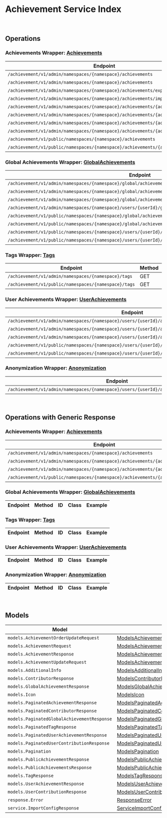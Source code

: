 [//]: # (This code is generated by tool. DO NOT EDIT.)

# Achievement Service Index

&nbsp;

## Operations

### Achievements Wrapper:  [Achievements](../../apis/AccelByte.Sdk.Api.Achievement/Wrapper/Achievements.cs)
| Endpoint | Method | ID | Class | Example |
|---|---|---|---|---|
| `/achievement/v1/admin/namespaces/{namespace}/achievements` | GET | AdminListAchievements | [AdminListAchievements](../../apis/AccelByte.Sdk.Api.Achievement/Operation/Achievements/AdminListAchievements.cs) | [AdminListAchievements](../../samples/AccelByte.Sdk.Sample.Cli/ApiCommand/Achievement/Achievements/AdminListAchievements.cs) |
| `/achievement/v1/admin/namespaces/{namespace}/achievements` | POST | AdminCreateNewAchievement | [AdminCreateNewAchievement](../../apis/AccelByte.Sdk.Api.Achievement/Operation/Achievements/AdminCreateNewAchievement.cs) | [AdminCreateNewAchievement](../../samples/AccelByte.Sdk.Sample.Cli/ApiCommand/Achievement/Achievements/AdminCreateNewAchievement.cs) |
| `/achievement/v1/admin/namespaces/{namespace}/achievements/export` | GET | ExportAchievements | [ExportAchievements](../../apis/AccelByte.Sdk.Api.Achievement/Operation/Achievements/ExportAchievements.cs) | [ExportAchievements](../../samples/AccelByte.Sdk.Sample.Cli/ApiCommand/Achievement/Achievements/ExportAchievements.cs) |
| `/achievement/v1/admin/namespaces/{namespace}/achievements/import` | POST | ImportAchievements | [ImportAchievements](../../apis/AccelByte.Sdk.Api.Achievement/Operation/Achievements/ImportAchievements.cs) | [ImportAchievements](../../samples/AccelByte.Sdk.Sample.Cli/ApiCommand/Achievement/Achievements/ImportAchievements.cs) |
| `/achievement/v1/admin/namespaces/{namespace}/achievements/{achievementCode}` | GET | AdminGetAchievement | [AdminGetAchievement](../../apis/AccelByte.Sdk.Api.Achievement/Operation/Achievements/AdminGetAchievement.cs) | [AdminGetAchievement](../../samples/AccelByte.Sdk.Sample.Cli/ApiCommand/Achievement/Achievements/AdminGetAchievement.cs) |
| `/achievement/v1/admin/namespaces/{namespace}/achievements/{achievementCode}` | PUT | AdminUpdateAchievement | [AdminUpdateAchievement](../../apis/AccelByte.Sdk.Api.Achievement/Operation/Achievements/AdminUpdateAchievement.cs) | [AdminUpdateAchievement](../../samples/AccelByte.Sdk.Sample.Cli/ApiCommand/Achievement/Achievements/AdminUpdateAchievement.cs) |
| `/achievement/v1/admin/namespaces/{namespace}/achievements/{achievementCode}` | DELETE | AdminDeleteAchievement | [AdminDeleteAchievement](../../apis/AccelByte.Sdk.Api.Achievement/Operation/Achievements/AdminDeleteAchievement.cs) | [AdminDeleteAchievement](../../samples/AccelByte.Sdk.Sample.Cli/ApiCommand/Achievement/Achievements/AdminDeleteAchievement.cs) |
| `/achievement/v1/admin/namespaces/{namespace}/achievements/{achievementCode}` | PATCH | AdminUpdateAchievementListOrder | [AdminUpdateAchievementListOrder](../../apis/AccelByte.Sdk.Api.Achievement/Operation/Achievements/AdminUpdateAchievementListOrder.cs) | [AdminUpdateAchievementListOrder](../../samples/AccelByte.Sdk.Sample.Cli/ApiCommand/Achievement/Achievements/AdminUpdateAchievementListOrder.cs) |
| `/achievement/v1/public/namespaces/{namespace}/achievements` | GET | PublicListAchievements | [PublicListAchievements](../../apis/AccelByte.Sdk.Api.Achievement/Operation/Achievements/PublicListAchievements.cs) | [PublicListAchievements](../../samples/AccelByte.Sdk.Sample.Cli/ApiCommand/Achievement/Achievements/PublicListAchievements.cs) |
| `/achievement/v1/public/namespaces/{namespace}/achievements/{achievementCode}` | GET | PublicGetAchievement | [PublicGetAchievement](../../apis/AccelByte.Sdk.Api.Achievement/Operation/Achievements/PublicGetAchievement.cs) | [PublicGetAchievement](../../samples/AccelByte.Sdk.Sample.Cli/ApiCommand/Achievement/Achievements/PublicGetAchievement.cs) |

### Global Achievements Wrapper:  [GlobalAchievements](../../apis/AccelByte.Sdk.Api.Achievement/Wrapper/GlobalAchievements.cs)
| Endpoint | Method | ID | Class | Example |
|---|---|---|---|---|
| `/achievement/v1/admin/namespaces/{namespace}/global/achievements` | GET | AdminListGlobalAchievements | [AdminListGlobalAchievements](../../apis/AccelByte.Sdk.Api.Achievement/Operation/GlobalAchievements/AdminListGlobalAchievements.cs) | [AdminListGlobalAchievements](../../samples/AccelByte.Sdk.Sample.Cli/ApiCommand/Achievement/GlobalAchievements/AdminListGlobalAchievements.cs) |
| `/achievement/v1/admin/namespaces/{namespace}/global/achievements/{achievementCode}/contributors` | GET | AdminListGlobalAchievementContributors | [AdminListGlobalAchievementContributors](../../apis/AccelByte.Sdk.Api.Achievement/Operation/GlobalAchievements/AdminListGlobalAchievementContributors.cs) | [AdminListGlobalAchievementContributors](../../samples/AccelByte.Sdk.Sample.Cli/ApiCommand/Achievement/GlobalAchievements/AdminListGlobalAchievementContributors.cs) |
| `/achievement/v1/admin/namespaces/{namespace}/global/achievements/{achievementCode}/reset` | DELETE | ResetGlobalAchievement | [ResetGlobalAchievement](../../apis/AccelByte.Sdk.Api.Achievement/Operation/GlobalAchievements/ResetGlobalAchievement.cs) | [ResetGlobalAchievement](../../samples/AccelByte.Sdk.Sample.Cli/ApiCommand/Achievement/GlobalAchievements/ResetGlobalAchievement.cs) |
| `/achievement/v1/admin/namespaces/{namespace}/users/{userId}/global/achievements` | GET | AdminListUserContributions | [AdminListUserContributions](../../apis/AccelByte.Sdk.Api.Achievement/Operation/GlobalAchievements/AdminListUserContributions.cs) | [AdminListUserContributions](../../samples/AccelByte.Sdk.Sample.Cli/ApiCommand/Achievement/GlobalAchievements/AdminListUserContributions.cs) |
| `/achievement/v1/public/namespaces/{namespace}/global/achievements` | GET | PublicListGlobalAchievements | [PublicListGlobalAchievements](../../apis/AccelByte.Sdk.Api.Achievement/Operation/GlobalAchievements/PublicListGlobalAchievements.cs) | [PublicListGlobalAchievements](../../samples/AccelByte.Sdk.Sample.Cli/ApiCommand/Achievement/GlobalAchievements/PublicListGlobalAchievements.cs) |
| `/achievement/v1/public/namespaces/{namespace}/global/achievements/{achievementCode}/contributors` | GET | ListGlobalAchievementContributors | [ListGlobalAchievementContributors](../../apis/AccelByte.Sdk.Api.Achievement/Operation/GlobalAchievements/ListGlobalAchievementContributors.cs) | [ListGlobalAchievementContributors](../../samples/AccelByte.Sdk.Sample.Cli/ApiCommand/Achievement/GlobalAchievements/ListGlobalAchievementContributors.cs) |
| `/achievement/v1/public/namespaces/{namespace}/users/{userId}/global/achievements` | GET | ListUserContributions | [ListUserContributions](../../apis/AccelByte.Sdk.Api.Achievement/Operation/GlobalAchievements/ListUserContributions.cs) | [ListUserContributions](../../samples/AccelByte.Sdk.Sample.Cli/ApiCommand/Achievement/GlobalAchievements/ListUserContributions.cs) |
| `/achievement/v1/public/namespaces/{namespace}/users/{userId}/global/achievements/{achievementCode}/claim` | POST | ClaimGlobalAchievementReward | [ClaimGlobalAchievementReward](../../apis/AccelByte.Sdk.Api.Achievement/Operation/GlobalAchievements/ClaimGlobalAchievementReward.cs) | [ClaimGlobalAchievementReward](../../samples/AccelByte.Sdk.Sample.Cli/ApiCommand/Achievement/GlobalAchievements/ClaimGlobalAchievementReward.cs) |

### Tags Wrapper:  [Tags](../../apis/AccelByte.Sdk.Api.Achievement/Wrapper/Tags.cs)
| Endpoint | Method | ID | Class | Example |
|---|---|---|---|---|
| `/achievement/v1/admin/namespaces/{namespace}/tags` | GET | AdminListTags | [AdminListTags](../../apis/AccelByte.Sdk.Api.Achievement/Operation/Tags/AdminListTags.cs) | [AdminListTags](../../samples/AccelByte.Sdk.Sample.Cli/ApiCommand/Achievement/Tags/AdminListTags.cs) |
| `/achievement/v1/public/namespaces/{namespace}/tags` | GET | PublicListTags | [PublicListTags](../../apis/AccelByte.Sdk.Api.Achievement/Operation/Tags/PublicListTags.cs) | [PublicListTags](../../samples/AccelByte.Sdk.Sample.Cli/ApiCommand/Achievement/Tags/PublicListTags.cs) |

### User Achievements Wrapper:  [UserAchievements](../../apis/AccelByte.Sdk.Api.Achievement/Wrapper/UserAchievements.cs)
| Endpoint | Method | ID | Class | Example |
|---|---|---|---|---|
| `/achievement/v1/admin/namespaces/{namespace}/users/{userId}/achievements` | GET | AdminListUserAchievements | [AdminListUserAchievements](../../apis/AccelByte.Sdk.Api.Achievement/Operation/UserAchievements/AdminListUserAchievements.cs) | [AdminListUserAchievements](../../samples/AccelByte.Sdk.Sample.Cli/ApiCommand/Achievement/UserAchievements/AdminListUserAchievements.cs) |
| `/achievement/v1/admin/namespaces/{namespace}/users/{userId}/achievements/{achievementCode}/reset` | DELETE | AdminResetAchievement | [AdminResetAchievement](../../apis/AccelByte.Sdk.Api.Achievement/Operation/UserAchievements/AdminResetAchievement.cs) | [AdminResetAchievement](../../samples/AccelByte.Sdk.Sample.Cli/ApiCommand/Achievement/UserAchievements/AdminResetAchievement.cs) |
| `/achievement/v1/admin/namespaces/{namespace}/users/{userId}/achievements/{achievementCode}/unlock` | PUT | AdminUnlockAchievement | [AdminUnlockAchievement](../../apis/AccelByte.Sdk.Api.Achievement/Operation/UserAchievements/AdminUnlockAchievement.cs) | [AdminUnlockAchievement](../../samples/AccelByte.Sdk.Sample.Cli/ApiCommand/Achievement/UserAchievements/AdminUnlockAchievement.cs) |
| `/achievement/v1/public/namespaces/{namespace}/users/{userId}/achievements` | GET | PublicListUserAchievements | [PublicListUserAchievements](../../apis/AccelByte.Sdk.Api.Achievement/Operation/UserAchievements/PublicListUserAchievements.cs) | [PublicListUserAchievements](../../samples/AccelByte.Sdk.Sample.Cli/ApiCommand/Achievement/UserAchievements/PublicListUserAchievements.cs) |
| `/achievement/v1/public/namespaces/{namespace}/users/{userId}/achievements/{achievementCode}/unlock` | PUT | PublicUnlockAchievement | [PublicUnlockAchievement](../../apis/AccelByte.Sdk.Api.Achievement/Operation/UserAchievements/PublicUnlockAchievement.cs) | [PublicUnlockAchievement](../../samples/AccelByte.Sdk.Sample.Cli/ApiCommand/Achievement/UserAchievements/PublicUnlockAchievement.cs) |

### Anonymization Wrapper:  [Anonymization](../../apis/AccelByte.Sdk.Api.Achievement/Wrapper/Anonymization.cs)
| Endpoint | Method | ID | Class | Example |
|---|---|---|---|---|
| `/achievement/v1/admin/namespaces/{namespace}/users/{userId}/anonymization/achievements` | DELETE | AdminAnonymizeUserAchievement | [AdminAnonymizeUserAchievement](../../apis/AccelByte.Sdk.Api.Achievement/Operation/Anonymization/AdminAnonymizeUserAchievement.cs) | [AdminAnonymizeUserAchievement](../../samples/AccelByte.Sdk.Sample.Cli/ApiCommand/Achievement/Anonymization/AdminAnonymizeUserAchievement.cs) |


&nbsp;

## Operations with Generic Response

### Achievements Wrapper:  [Achievements](../../apis/AccelByte.Sdk.Api.Achievement/Wrapper/Achievements.cs)
| Endpoint | Method | ID | Class | Example |
|---|---|---|---|---|
| `/achievement/v1/admin/namespaces/{namespace}/achievements` | POST | AdminCreateNewAchievement | [AdminCreateNewAchievement](../../apis/AccelByte.Sdk.Api.Achievement/Operation/Achievements/AdminCreateNewAchievement.cs) | [AdminCreateNewAchievement](../../samples/AccelByte.Sdk.Sample.Cli/ApiCommand/Achievement/Achievements/AdminCreateNewAchievement.cs) |
| `/achievement/v1/admin/namespaces/{namespace}/achievements/{achievementCode}` | GET | AdminGetAchievement | [AdminGetAchievement](../../apis/AccelByte.Sdk.Api.Achievement/Operation/Achievements/AdminGetAchievement.cs) | [AdminGetAchievement](../../samples/AccelByte.Sdk.Sample.Cli/ApiCommand/Achievement/Achievements/AdminGetAchievement.cs) |
| `/achievement/v1/admin/namespaces/{namespace}/achievements/{achievementCode}` | PUT | AdminUpdateAchievement | [AdminUpdateAchievement](../../apis/AccelByte.Sdk.Api.Achievement/Operation/Achievements/AdminUpdateAchievement.cs) | [AdminUpdateAchievement](../../samples/AccelByte.Sdk.Sample.Cli/ApiCommand/Achievement/Achievements/AdminUpdateAchievement.cs) |
| `/achievement/v1/public/namespaces/{namespace}/achievements/{achievementCode}` | GET | PublicGetAchievement | [PublicGetAchievement](../../apis/AccelByte.Sdk.Api.Achievement/Operation/Achievements/PublicGetAchievement.cs) | [PublicGetAchievement](../../samples/AccelByte.Sdk.Sample.Cli/ApiCommand/Achievement/Achievements/PublicGetAchievement.cs) |

### Global Achievements Wrapper:  [GlobalAchievements](../../apis/AccelByte.Sdk.Api.Achievement/Wrapper/GlobalAchievements.cs)
| Endpoint | Method | ID | Class | Example |
|---|---|---|---|---|

### Tags Wrapper:  [Tags](../../apis/AccelByte.Sdk.Api.Achievement/Wrapper/Tags.cs)
| Endpoint | Method | ID | Class | Example |
|---|---|---|---|---|

### User Achievements Wrapper:  [UserAchievements](../../apis/AccelByte.Sdk.Api.Achievement/Wrapper/UserAchievements.cs)
| Endpoint | Method | ID | Class | Example |
|---|---|---|---|---|

### Anonymization Wrapper:  [Anonymization](../../apis/AccelByte.Sdk.Api.Achievement/Wrapper/Anonymization.cs)
| Endpoint | Method | ID | Class | Example |
|---|---|---|---|---|


&nbsp;

## Models

| Model | Class |
|---|---|
| `models.AchievementOrderUpdateRequest` | [ModelsAchievementOrderUpdateRequest](../../apis/AccelByte.Sdk.Api.Achievement/Model/ModelsAchievementOrderUpdateRequest.cs) |
| `models.AchievementRequest` | [ModelsAchievementRequest](../../apis/AccelByte.Sdk.Api.Achievement/Model/ModelsAchievementRequest.cs) |
| `models.AchievementResponse` | [ModelsAchievementResponse](../../apis/AccelByte.Sdk.Api.Achievement/Model/ModelsAchievementResponse.cs) |
| `models.AchievementUpdateRequest` | [ModelsAchievementUpdateRequest](../../apis/AccelByte.Sdk.Api.Achievement/Model/ModelsAchievementUpdateRequest.cs) |
| `models.AdditionalInfo` | [ModelsAdditionalInfo](../../apis/AccelByte.Sdk.Api.Achievement/Model/ModelsAdditionalInfo.cs) |
| `models.ContributorResponse` | [ModelsContributorResponse](../../apis/AccelByte.Sdk.Api.Achievement/Model/ModelsContributorResponse.cs) |
| `models.GlobalAchievementResponse` | [ModelsGlobalAchievementResponse](../../apis/AccelByte.Sdk.Api.Achievement/Model/ModelsGlobalAchievementResponse.cs) |
| `models.Icon` | [ModelsIcon](../../apis/AccelByte.Sdk.Api.Achievement/Model/ModelsIcon.cs) |
| `models.PaginatedAchievementResponse` | [ModelsPaginatedAchievementResponse](../../apis/AccelByte.Sdk.Api.Achievement/Model/ModelsPaginatedAchievementResponse.cs) |
| `models.PaginatedContributorResponse` | [ModelsPaginatedContributorResponse](../../apis/AccelByte.Sdk.Api.Achievement/Model/ModelsPaginatedContributorResponse.cs) |
| `models.PaginatedGlobalAchievementResponse` | [ModelsPaginatedGlobalAchievementResponse](../../apis/AccelByte.Sdk.Api.Achievement/Model/ModelsPaginatedGlobalAchievementResponse.cs) |
| `models.PaginatedTagResponse` | [ModelsPaginatedTagResponse](../../apis/AccelByte.Sdk.Api.Achievement/Model/ModelsPaginatedTagResponse.cs) |
| `models.PaginatedUserAchievementResponse` | [ModelsPaginatedUserAchievementResponse](../../apis/AccelByte.Sdk.Api.Achievement/Model/ModelsPaginatedUserAchievementResponse.cs) |
| `models.PaginatedUserContributionResponse` | [ModelsPaginatedUserContributionResponse](../../apis/AccelByte.Sdk.Api.Achievement/Model/ModelsPaginatedUserContributionResponse.cs) |
| `models.Pagination` | [ModelsPagination](../../apis/AccelByte.Sdk.Api.Achievement/Model/ModelsPagination.cs) |
| `models.PublicAchievementResponse` | [ModelsPublicAchievementResponse](../../apis/AccelByte.Sdk.Api.Achievement/Model/ModelsPublicAchievementResponse.cs) |
| `models.PublicAchievementsResponse` | [ModelsPublicAchievementsResponse](../../apis/AccelByte.Sdk.Api.Achievement/Model/ModelsPublicAchievementsResponse.cs) |
| `models.TagResponse` | [ModelsTagResponse](../../apis/AccelByte.Sdk.Api.Achievement/Model/ModelsTagResponse.cs) |
| `models.UserAchievementResponse` | [ModelsUserAchievementResponse](../../apis/AccelByte.Sdk.Api.Achievement/Model/ModelsUserAchievementResponse.cs) |
| `models.UserContributionResponse` | [ModelsUserContributionResponse](../../apis/AccelByte.Sdk.Api.Achievement/Model/ModelsUserContributionResponse.cs) |
| `response.Error` | [ResponseError](../../apis/AccelByte.Sdk.Api.Achievement/Model/ResponseError.cs) |
| `service.ImportConfigResponse` | [ServiceImportConfigResponse](../../apis/AccelByte.Sdk.Api.Achievement/Model/ServiceImportConfigResponse.cs) |

